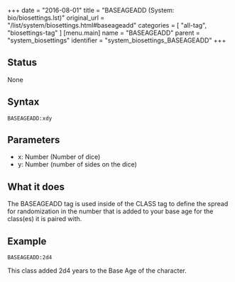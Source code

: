 +++
date = "2016-08-01"
title = "BASEAGEADD (System: bio/biosettings.lst)"
original_url = "/list/system/biosettings.html#baseageadd"
categories = [ "all-tag", "biosettings-tag" ]
[menu.main]
    name = "BASEAGEADD"
    parent = "system_biosettings"
    identifier = "system_biosettings_BASEAGEADD"
+++

## Status

None

## Syntax

`BASEAGEADD:xdy`

## Parameters

-   x: Number (Number of dice)
-   y: Number (number of sides on the dice)



What it does
------------

The BASEAGEADD tag is used inside of the CLASS tag to define the spread
for randomization in the number that is added to your base age for the
class(es) it is paired with.

Example
-------

`BASEAGEADD:2d4`

This class added 2d4 years to the Base Age of the character.

